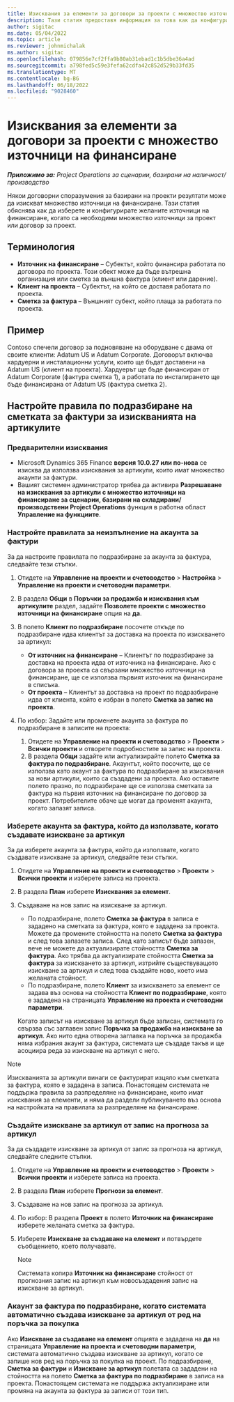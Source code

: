```yaml
---
title: Изисквания за елементи за договори за проекти с множество източници на финансиране
description: Тази статия предоставя информация за това как да конфигурирате и използвате изискванията за елементи с множество източници на финансиране.
author: sigitac
ms.date: 05/04/2022
ms.topic: article
ms.reviewer: johnmichalak
ms.author: sigitac
ms.openlocfilehash: 079856e7cf2ffa9b80ab31ebad1c1b5dbe36a4ad
ms.sourcegitcommit: a798fed5c59e3fefa62cdfa42c852d529b33fd35
ms.translationtype: MT
ms.contentlocale: bg-BG
ms.lasthandoff: 06/18/2022
ms.locfileid: "9028460"
---
```

# <a name="item-requirements-for-project-contracts-with-multiple-funding-sources"></a>Изисквания за елементи за договори за проекти с множество източници на финансиране

_**Приложимо за:** Project Operations за сценарии, базирани на наличност/производство_

Някои договорни споразумения за базирани на проекти резултати може да изискват множество източници на финансиране. Тази статия обяснява как да изберете и конфигурирате желаните източници на финансиране, когато са необходими множество източници за проект или договор за проект.

## <a name="terminology"></a>Терминология

- **Източник на финансиране** – Субектът, който финансира работата по договора по проекта. Този обект може да бъде вътрешна организация или сметка за външна фактура (клиент или дарение).
- **Клиент на проекта** – Субектът, на който се доставя работата по проекта.
- **Сметка за фактура** – Външният субект, който плаща за работата по проекта.

## <a name="example"></a>Пример

Contoso спечели договор за подновяване на оборудване с двама от своите клиенти: Adatum US и Adatum Corporate. Договорът включва хардуерни и инсталационни услуги, които ще бъдат доставени на Adatum US (клиент на проекта). Хардуерът ще бъде финансиран от Adatum Corporate (фактура сметка 1), а работата по инсталирането ще бъде финансирана от Adatum US (фактура сметка 2).

## <a name="set-up-invoice-account-defaulting-rules-for-item-requirements"></a>Настройте правила по подразбиране на сметката за фактури за изискванията на артикулите

### <a name="prerequisites"></a>Предварителни изисквания

- Microsoft Dynamics 365 Finance **версия 10.0.27 или по-нова** се изисква да използва изисквания за артикули, които имат множество акаунти за фактури.
- Вашият системен администратор трябва да активира **Разрешаване на изисквания за артикули с множество източници на финансиране за сценарии, базирани на складирани/производствени Project Operations** функция в работна област **Управление на функциите**.

### <a name="set-up-the-invoice-account-defaulting-rules"></a>Настройте правилата за неизпълнение на акаунта за фактури

За да настроите правилата по подразбиране за акаунта за фактура, следвайте тези стъпки.

1. Отидете на **Управление на проекти и счетоводство** \> **Настройка** \> **Управление на проекти и счетоводни параметри**.
1. В раздела **Общи** в **Поръчки за продажба и изисквания към артикулите** раздел, задайте **Позволете проекти с множество източници на финансиране** опция на **да**.
1. В полето **Клиент по подразбиране** посочете откъде по подразбиране идва клиентът за доставка на проекта по изискването за артикул:

    - **От източник на финансиране** – Клиентът по подразбиране за доставка на проекта идва от източника на финансиране. Ако с договора за проекта са свързани множество източници на финансиране, ще се използва първият източник на финансиране в списъка.
    - **От проекта** – Клиентът за доставка на проект по подразбиране идва от клиента, който е избран в полето **Сметка за запис на проекта**.

1. По избор: Задайте или променете акаунта за фактура по подразбиране в записите на проекта:

    1. Отидете на **Управление на проекти и счетоводство** \> **Проекти** \> **Всички проекти** и отворете подробностите за запис на проекта.
    2. В раздела **Общи** задайте или актуализирайте полето **Сметка за фактура по подразбиране**. Акаунтът, който посочите, ще се използва като акаунт за фактура по подразбиране за изисквания за нови артикули, които са създадени за проекта. Ако оставите полето празно, по подразбиране ще се използва сметката за фактура на първия източник на финансиране по договор за проект. Потребителите обаче ще могат да променят акаунта, когато запазят записа.

### <a name="select-the-invoice-account-to-use-when-you-create-an-item-requirement"></a>Изберете акаунта за фактура, който да използвате, когато създавате изискване за артикул

За да изберете акаунта за фактура, който да използвате, когато създавате изискване за артикул, следвайте тези стъпки.

1. Отидете на **Управление на проекти и счетоводство** \> **Проекти** \> **Всички проекти** и изберете записа на проекта.
1. В раздела **План** изберете **Изисквания за елемент**.
1. Създаване на нов запис на изискване за артикул.

    - По подразбиране, полето **Сметка за фактура** в записа е зададено на сметката за фактура, която е зададена за проекта. Можете да промените стойността на полето **Сметка за фактура** и след това запазете записа. След като записът бъде запазен, вече не можете да актуализирате стойността **Сметка за фактура**. Ако трябва да актуализирате стойността **Сметка за фактура** за изискването за артикул, изтрийте съществуващото изискване за артикул и след това създайте ново, което има желаната стойност.
    - По подразбиране, полето **Клиент** за изискването за елемент се задава въз основа на стойността **Клиент по подразбиране**, която е зададена на страницата **Управление на проекта и счетоводни параметри**.

    Когато записът на изискване за артикул бъде записан, системата го свързва със заглавен запис **Поръчка за продажба на изискване за артикул**. Ако нито една отворена заглавка на поръчка за продажба няма избрания акаунт за фактура, системата ще създаде такъв и ще асоциира реда за изискване на артикул с него.

> [!NOTE]
> Изискванията за артикули винаги се фактурират изцяло към сметката за фактура, която е зададена в записа. Понастоящем системата не поддържа правила за разпределяне на финансиране, които имат изисквания за елементи, и няма да раздели публикуването въз основа на настройката на правилата за разпределяне на финансиране.

### <a name="create-an-item-requirement-from-an-item-forecast-record"></a>Създайте изискване за артикул от запис на прогноза за артикул

За да създадете изискване за артикул от запис за прогноза на артикул, следвайте следните стъпки.

1. Отидете на **Управление на проекти и счетоводство** \> **Проекти** \> **Всички проекти** и изберете записа на проекта.
1. В раздела **План** изберете **Прогнози за елемент**.
1. Създаване на нов запис на прогноза за артикул.
1. По избор: В раздела **Проект** в полето **Източник на финансиране** изберете желаната сметка за фактура.
1. Изберете **Изискване за създаване на елемент** и потвърдете съобщението, което получавате.

    > [!NOTE]
    > Системата копира **Източник на финансиране** стойност от прогнозния запис на артикул към новосъздадения запис на изискване за артикул.

### <a name="default-invoice-account-when-the-system-automatically-creates-an-item-requirement-from-a-purchase-order-line"></a>Акаунт за фактура по подразбиране, когато системата автоматично създава изискване за артикул от ред на поръчка за покупка

Ако **Изискване за създаване на елемент** опцията е зададена на **да** на страницата **Управление на проекта и счетоводни параметри**, системата автоматично създава изискване за артикул, когато се запише нов ред на поръчка за покупка на проект. По подразбиране, **Сметка за фактури** и **Изискване за артикул** полетата са зададени на стойността на полето **Сметка за фактура по подразбиране** в записа на проекта. Понастоящем системата не поддържа актуализиране или промяна на акаунта за фактура за записи от този тип.
